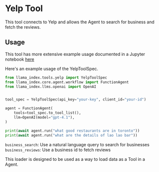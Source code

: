 # Yelp Tool

This tool connects to Yelp and allows the Agent to search for business and fetch the reviews.

## Usage

This tool has more extensive example usage documented in a Jupyter notebook [here](https://github.com/run-llama/llama_index/blob/main/llama-index-integrations/tools/llama-index-tools-yelp/examples/yelp.ipynb)

Here's an example usage of the YelpToolSpec.

```python
from llama_index.tools.yelp import YelpToolSpec
from llama_index.core.agent.workflow import FunctionAgent
from llama_index.llms.openai import OpenAI


tool_spec = YelpToolSpec(api_key="your-key", client_id="your-id")

agent = FunctionAgent(
    tools=tool_spec.to_tool_list(),
    llm=OpenAI(model="gpt-4.1"),
)

print(await agent.run("what good restaurants are in toronto"))
print(await agent.run("what are the details of lao lao bar"))
```

`business_search`: Use a natural language query to search for businesses
`business_reviews`: Use a business id to fetch reviews

This loader is designed to be used as a way to load data as a Tool in a Agent.
